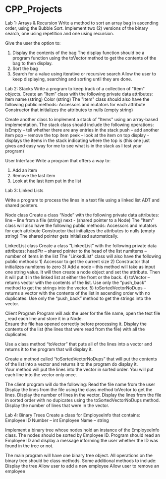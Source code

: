 # CPP_Projects

Lab 1: Arrays & Recursion
Write a method to sort an array bag in ascending order, using the Bubble Sort.
Implement two (2) versions of the binary search, one using repetition and one using recursion.

Give the user the option to:
1) Display the contents of the bag
    The display function should be a program function using the toVector method to get the contents of the bag to then display.
2) Sort the bag
3) Search for a value using iterative or recursive search
Allow the user to keep displaying, searching and sorting until they are done.

Lab 2: Stacks
Write a program to keep track of a collection of "Item" objects.
Create an “Item” class with the following private data attributes:
    Item name (string)
    Color (string)
The "Item" class should also have the following public methods:
    Accessors and mutators for each attribute
    Constructor that initializes the attributes to nulls (empty string)

 
Create another class to implement a stack of "Items" using an array-based implementation.
The stack class should include the following operations:
    isEmpty – tell whether there are any entries in the stack
    push – add another item
    pop – remove the top item
    peek – look at the item on top
    display - displays the items in the stack indicating where the top is (this one just gives and easy way for me to see what is in the stack as I test your program)

User Interface
Write a program that offers a way to:
1) Add an item
2) Remove the last item
3) Look at the last item put in the list

Lab 3: Linked Lists
 
Write a program to process the lines in a text file using a linked list ADT and shared pointers.

Node class
Create a class “Node” with the following private data attributes:
    line – line from a file (string)
    next - (shared pointer to a Node)
The "Item" class will also have the following public methods:
    Accessors and mutators for each attribute
    Constructor that initializes the attributes to nulls (empty string)
    The shared pointer gets initialized automatically.

LinkedList class
Create a class “LinkedList” with the following private data attributes:
    headPtr – shared pointer to the head of the list
    numItems – number of items in the list
The "LinkedList" class will also have the following public methods:
    1) Accessor to get the current size
    2) Constructor that initializes numItems to zero
    3) Add a node – this method will take as input one string value. 
    It will then create a node object and set the attribute. 
    Then it will put it in the linked list at either the front or the back.
    4) toVector – returns vector with the contents of the list. 
    Use only the “push_back” method to get the strings into the vector.
    5) toSortedVectorNoDups – returns a vector with the contents of the list in ascending order with no duplicates. 
    Use only the “push_back” method to get the strings into the vector.

Client Program
Program will ask the user for the file name, open the text file , read each line and store it in a Node.  
Ensure the file has opened correctly before processing it.
Display the contents of the list (the lines that were read from the file) with all the duplicates. 

Use a class method “toVector” that puts all of the lines into a vector and returns it to the program that will display it.

Create a method called “toSortedVectorNoDups” that will put the contents of the list into a vector and returns it to the program do display it.  
Your method will put the lines into the vector in sorted order. You will put each line into the vector only once.

The client program will do the following:
    Read the file name from the user
    Display the lines from the file using the class method toVector to get the lines.
    Display the number of lines in the vector.
    Display the lines from the file in sorted order with no dupicates using the toSortedVectorNoDups method.
    Display the number of lines that were in the vector. 

Lab 4: Binary Trees
Create a class for EmployeeInfo that contains:
    Employee ID Number – int
    Employee Name – string

Implement a binary tree whose nodes hold an instance of the EmployeeInfo class. The nodes should be sorted by Employee ID.
Program should read an Employee ID and display a message informing the user whether the ID was found in the tree or not.

The main program will have one binary tree object. All operations on the binary tree should be class methods.
Some additional methods to include:
    Display the tree
    Allow user to add a new employee
    Allow user to remove an employee
